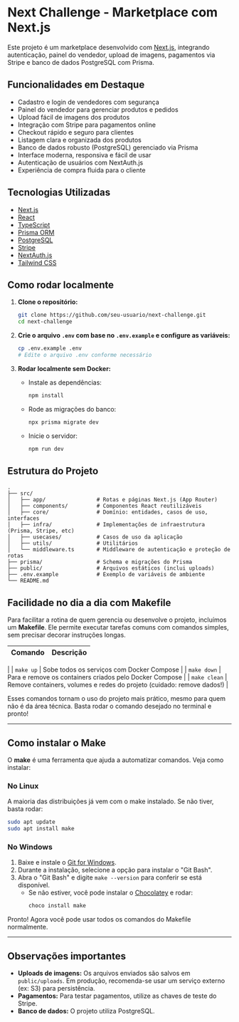 # Next Challenge - Marketplace com Next.js

Este projeto é um marketplace desenvolvido com [Next.js](https://nextjs.org), integrando autenticação, painel do vendedor, upload de imagens, pagamentos via Stripe e banco de dados PostgreSQL com Prisma.

## Funcionalidades em Destaque

- Cadastro e login de vendedores com segurança
- Painel do vendedor para gerenciar produtos e pedidos
- Upload fácil de imagens dos produtos
- Integração com Stripe para pagamentos online
- Checkout rápido e seguro para clientes
- Listagem clara e organizada dos produtos
- Banco de dados robusto (PostgreSQL) gerenciado via Prisma
- Interface moderna, responsiva e fácil de usar
- Autenticação de usuários com NextAuth.js
- Experiência de compra fluida para o cliente

## Tecnologias Utilizadas

- [Next.js](https://nextjs.org/)
- [React](https://react.dev/)
- [TypeScript](https://www.typescriptlang.org/)
- [Prisma ORM](https://www.prisma.io/)
- [PostgreSQL](https://www.postgresql.org/)
- [Stripe](https://stripe.com/)
- [NextAuth.js](https://next-auth.js.org/)
- [Tailwind CSS](https://tailwindcss.com/)

## Como rodar localmente

1. **Clone o repositório:**

   ```bash
   git clone https://github.com/seu-usuario/next-challenge.git
   cd next-challenge
   ```

2. **Crie o arquivo `.env` com base no `.env.example` e configure as variáveis:**

   ```bash
   cp .env.example .env
   # Edite o arquivo .env conforme necessário
   ```

3. **Rodar localmente sem Docker:**
   - Instale as dependências:
     ```bash
     npm install
     ```
   - Rode as migrações do banco:
     ```bash
     npx prisma migrate dev
     ```
   - Inicie o servidor:
     ```bash
     npm run dev
     ```

## Estrutura do Projeto

```
.
├── src/
│   ├── app/                # Rotas e páginas Next.js (App Router)
│   ├── components/         # Componentes React reutilizáveis
│   ├── core/               # Domínio: entidades, casos de uso, interfaces
│   ├── infra/              # Implementações de infraestrutura (Prisma, Stripe, etc)
│   ├── usecases/           # Casos de uso da aplicação
│   ├── utils/              # Utilitários
│   └── middleware.ts       # Middleware de autenticação e proteção de rotas
├── prisma/                 # Schema e migrações do Prisma
├── public/                 # Arquivos estáticos (inclui uploads)
├── .env.example            # Exemplo de variáveis de ambiente
└── README.md
```

## Facilidade no dia a dia com Makefile

Para facilitar a rotina de quem gerencia ou desenvolve o projeto, incluímos um **Makefile**. Ele permite executar tarefas comuns com comandos simples, sem precisar decorar instruções longas.


| Comando            | Descrição                                                                 |
|--------------------|---------------------------------------------------------------------------|
|
| `make up`          | Sobe todos os serviços com Docker Compose                                 |
| `make down`        | Para e remove os containers criados pelo Docker Compose                   |
| `make clean`       | Remove containers, volumes e redes do projeto (cuidado: remove dados!)    |

Esses comandos tornam o uso do projeto mais prático, mesmo para quem não é da área técnica. Basta rodar o comando desejado no terminal e pronto!

---

## Como instalar o Make

O **make** é uma ferramenta que ajuda a automatizar comandos. Veja como instalar:

### No Linux

A maioria das distribuições já vem com o make instalado. Se não tiver, basta rodar:

```bash
sudo apt update
sudo apt install make
```

### No Windows

1. Baixe e instale o [Git for Windows](https://gitforwindows.org/).
2. Durante a instalação, selecione a opção para instalar o "Git Bash".
3. Abra o "Git Bash" e digite `make --version` para conferir se está disponível.
   - Se não estiver, você pode instalar o [Chocolatey](https://chocolatey.org/) e rodar:
     ```bash
     choco install make
     ```

Pronto! Agora você pode usar todos os comandos do Makefile normalmente.

---

## Observações importantes

- **Uploads de imagens:** Os arquivos enviados são salvos em `public/uploads`. Em produção, recomenda-se usar um serviço externo (ex: S3) para persistência.
- **Pagamentos:** Para testar pagamentos, utilize as chaves de teste do Stripe.
- **Banco de dados:** O projeto utiliza PostgreSQL.
